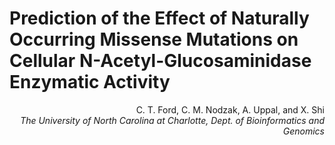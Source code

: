 # Prediction of the Effect of Naturally Occurring Missense Mutations on Cellular N-Acetyl-Glucosaminidase Enzymatic Activity

<p align="right">C. T. Ford, C. M. Nodzak, A. Uppal, and X. Shi<br><i>The University of North Carolina at Charlotte, Dept. of Bioinformatics and Genomics</i></p>

